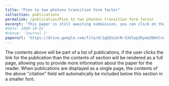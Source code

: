 ```yaml
---
title: "Pion to two photons transition form factor"
collection: publications
permalink: /publication/Pion to two photons transition form factor
excerpt: 'This paper is still awaiting submission, you can click on the url to read a temporary version'
#date: 2009-10-01
#venue: 'Journal 1'
paperurl: 'https://drive.google.com/file/d/1gQZoLUrN-S3Ulop2DymaZOmtCvnJERnA/view?usp=sharing'
---
```


The contents above will be part of a list of publications, if the user clicks the link for the publication than the contents of section will be rendered as a full page, allowing you to provide more information about the paper for the reader. When publications are displayed as a single page, the contents of the above "citation" field will automatically be included below this section in a smaller font.